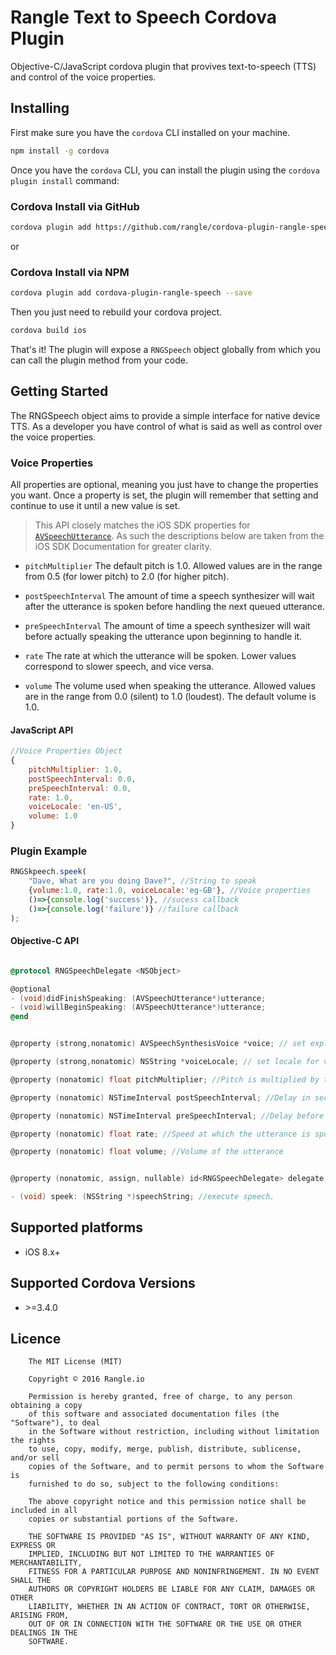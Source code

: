 
# Rangle Text to Speech Cordova Plugin

Objective-C/JavaScript cordova plugin that provives text-to-speech (TTS) and control of the voice properties.

## Installing

First make sure you have the `cordova` CLI installed on your machine.

```bash
npm install -g cordova
```

Once you have the `cordova` CLI, you can install the plugin using the `cordova plugin install` command:

### Cordova Install via GitHub
```bash
cordova plugin add https://github.com/rangle/cordova-plugin-rangle-speech --save
```
or
### Cordova Install via NPM
```bash
cordova plugin add cordova-plugin-rangle-speech --save
```

Then you just need to rebuild your cordova project.

```bash
cordova build ios
```

That's it! The plugin will expose a `RNGSpeech` object globally from which you can call the plugin method from your code.


## Getting Started

The RNGSpeech object aims to provide a simple interface for native device TTS. 
As a developer you have control of what is said as well as control over the voice properties.

### Voice Properties

All properties are optional, meaning you just have to change the properties you want.
Once a property is set, the plugin will remember that setting and continue to use it until a new value is set.

> This API closely matches the iOS SDK properties for [`AVSpeechUtterance`](https://developer.apple.com/library/ios/documentation/AVFoundation/Reference/AVSpeechUtterance_Ref/index.html).
As such the descriptions below are taken from the iOS SDK Documentation for greater clarity.

* `pitchMultiplier`
The default pitch is 1.0. Allowed values are in the range from 0.5 (for lower pitch) to 2.0 (for higher pitch).

* `postSpeechInterval` 
The amount of time a speech synthesizer will wait after the utterance is spoken before handling the next queued utterance.

* `preSpeechInterval` 
The amount of time a speech synthesizer will wait before actually speaking the utterance upon beginning to handle it.

* `rate` 
The rate at which the utterance will be spoken.  Lower values correspond to slower speech, and vice versa.

* `volume` 
The volume used when speaking the utterance. Allowed values are in the range from 0.0 (silent) to 1.0 (loudest). The default volume is 1.0.

#### JavaScript API
``` JavaScript
//Voice Properties Object
{
    pitchMultiplier: 1.0,
    postSpeechInterval: 0.0,
    preSpeechInterval: 0.0,
    rate: 1.0,
    voiceLocale: 'en-US',
    volume: 1.0
}

```

### Plugin Example
```JavaScript
RNGSkpeech.speek(
    "Dave, What are you doing Dave?", //String to speak
    {volume:1.0, rate:1.0, voiceLocale:'eg-GB'}, //Voice properties
    ()=>{console.log('success')}, //sucess callback
    ()=>{console.log('failure')} //failure callback
);
```
        

#### Objective-C API

```objective-c

@protocol RNGSpeechDelegate <NSObject>

@optional
- (void)didFinishSpeaking: (AVSpeechUtterance*)utterance;
- (void)willBeginSpeaking: (AVSpeechUtterance*)utterance;
@end

```


```objective-c

@property (strong,nonatomic) AVSpeechSynthesisVoice *voice; // set explicit voice object

@property (strong,nonatomic) NSString *voiceLocale; // set locale for voice only (note this will do nothing if voice is explictly set)

@property (nonatomic) float pitchMultiplier; //Pitch is multiplied by this number

@property (nonatomic) NSTimeInterval postSpeechInterval; //Delay in seconds after speech utterance and the next in queue.

@property (nonatomic) NSTimeInterval preSpeechInterval; //Delay before beginning a new speech utterance

@property (nonatomic) float rate; //Speed at which the utterance is spoken

@property (nonatomic) float volume; //Volume of the utterance


@property (nonatomic, assign, nullable) id<RNGSpeechDelegate> delegate; //Object that implements RNGSpeechDelegate

- (void) speek: (NSString *)speechString; //execute speech.

```


## Supported platforms
* iOS 8.x+

## Supported Cordova Versions
* &gt;=3.4.0


## Licence
```
    The MIT License (MIT)

    Copyright © 2016 Rangle.io

    Permission is hereby granted, free of charge, to any person obtaining a copy
    of this software and associated documentation files (the "Software"), to deal
    in the Software without restriction, including without limitation the rights
    to use, copy, modify, merge, publish, distribute, sublicense, and/or sell
    copies of the Software, and to permit persons to whom the Software is
    furnished to do so, subject to the following conditions:

    The above copyright notice and this permission notice shall be included in all
    copies or substantial portions of the Software.

    THE SOFTWARE IS PROVIDED "AS IS", WITHOUT WARRANTY OF ANY KIND, EXPRESS OR
    IMPLIED, INCLUDING BUT NOT LIMITED TO THE WARRANTIES OF MERCHANTABILITY,
    FITNESS FOR A PARTICULAR PURPOSE AND NONINFRINGEMENT. IN NO EVENT SHALL THE
    AUTHORS OR COPYRIGHT HOLDERS BE LIABLE FOR ANY CLAIM, DAMAGES OR OTHER
    LIABILITY, WHETHER IN AN ACTION OF CONTRACT, TORT OR OTHERWISE, ARISING FROM,
    OUT OF OR IN CONNECTION WITH THE SOFTWARE OR THE USE OR OTHER DEALINGS IN THE
    SOFTWARE.
```
